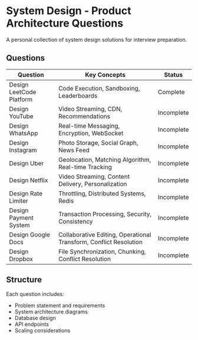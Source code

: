 # System Design - Product Architecture Questions

A personal collection of system design solutions for interview preparation.

## Questions

| Question | Key Concepts | Status |
|----------|--------------|--------|
| Design LeetCode Platform | Code Execution, Sandboxing, Leaderboards | Complete |
| Design YouTube | Video Streaming, CDN, Recommendations | Incomplete |
| Design WhatsApp | Real-time Messaging, Encryption, WebSocket | Incomplete |
| Design Instagram | Photo Storage, Social Graph, News Feed | Incomplete |
| Design Uber | Geolocation, Matching Algorithm, Real-time Tracking | Incomplete |
| Design Netflix | Video Streaming, Content Delivery, Personalization | Incomplete |
| Design Rate Limiter | Throttling, Distributed Systems, Redis | Incomplete |
| Design Payment System | Transaction Processing, Security, Consistency | Incomplete |
| Design Google Docs | Collaborative Editing, Operational Transform, Conflict Resolution | Incomplete |
| Design Dropbox | File Synchronization, Chunking, Conflict Resolution | Incomplete |

## Structure

Each question includes:
- Problem statement and requirements
- System architecture diagrams
- Database design
- API endpoints
- Scaling considerations
